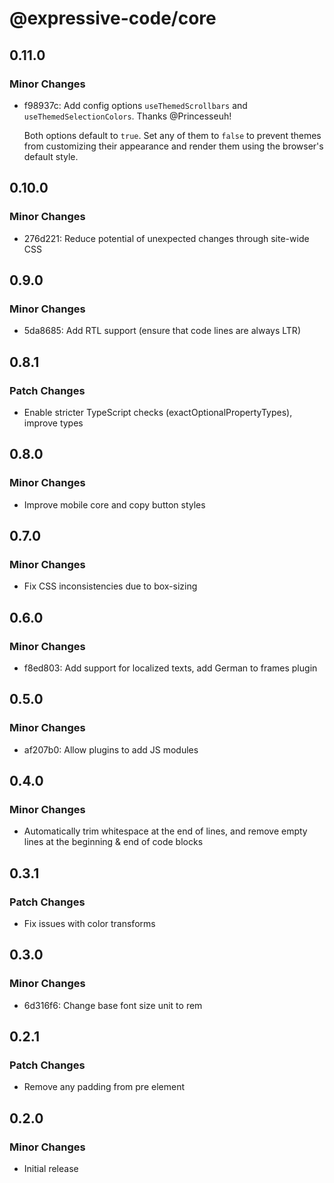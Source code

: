 # @expressive-code/core

## 0.11.0

### Minor Changes

- f98937c: Add config options `useThemedScrollbars` and `useThemedSelectionColors`. Thanks @Princesseuh!

  Both options default to `true`. Set any of them to `false` to prevent themes from customizing their appearance and render them using the browser's default style.

## 0.10.0

### Minor Changes

- 276d221: Reduce potential of unexpected changes through site-wide CSS

## 0.9.0

### Minor Changes

- 5da8685: Add RTL support (ensure that code lines are always LTR)

## 0.8.1

### Patch Changes

- Enable stricter TypeScript checks (exactOptionalPropertyTypes), improve types

## 0.8.0

### Minor Changes

- Improve mobile core and copy button styles

## 0.7.0

### Minor Changes

- Fix CSS inconsistencies due to box-sizing

## 0.6.0

### Minor Changes

- f8ed803: Add support for localized texts, add German to frames plugin

## 0.5.0

### Minor Changes

- af207b0: Allow plugins to add JS modules

## 0.4.0

### Minor Changes

- Automatically trim whitespace at the end of lines, and remove empty lines at the beginning & end of code blocks

## 0.3.1

### Patch Changes

- Fix issues with color transforms

## 0.3.0

### Minor Changes

- 6d316f6: Change base font size unit to rem

## 0.2.1

### Patch Changes

- Remove any padding from pre element

## 0.2.0

### Minor Changes

- Initial release
